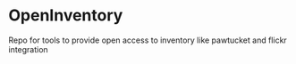 # OpenInventory
Repo for tools to provide open access to inventory like pawtucket and flickr integration 
